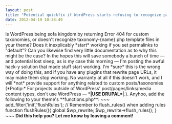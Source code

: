 ```yaml
---
layout: post
title: "Potential quickfix if WordPress starts refusing to recognize page templates for custom taxonomies when permalinks are on"
date: 2012-04-19 10:38:49
---
```


Is WordPress being sofa kingdom by returning Error 404 for custom taxonomies, or doesn't recognize taxonomy-{name}.php template files in your theme? Does it inexplicably \*start\* working if you set permalinks to "default"? Can you likewise find very little documentation as to why this might be the case? In the hopes this will save somebody a bunch of time — and potential lost sleep, as is my case this morning — I'm posting the awful hack-y solution that made stuff start working. I'm \*sure\* this is the wrong way of doing this, and if you have any plugins that rewrite page URLs, it may make them stop working. No warranty at all if this doesn't work, and I will \*not\* provide support for anything related to custom posts/taxonomies (\*Protip:\* For projects outside of WordPress' post/pages/links/media content types, don't use WordPress — \***|USE DRUPAL\***|.). Anyhoo, add the following to your theme's \*\*functions.php\*\*: ~~~ add\_filter('init','flushRules'); // Remember to flush\_rules() when adding rules function flushRules(){ global $wp\_rewrite; $wp\_rewrite->flush_rules(); } ~~~ **Did this help you? Let me know by leaving a comment!**